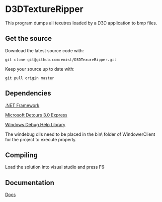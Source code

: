 <h1>D3DTextureRipper</h1>

This program dumps all texutres loaded by a D3D application to bmp files. 

<h2>Get the source</h2>

Download the latest source code with:

`git clone git@github.com:emist/D3DTexureRipper.git`

Keep your source up to date with:

`git pull origin master`

<h2>Dependencies</h2>

[.NET Framework](http://www.microsoft.com/net/download.aspx)

[Microsoft Detours 3.0 Express](http://research.microsoft.com/en-us/projects/detours/)

[Windows Debug Help Library](http://msdn.microsoft.com/en-us/library/windows/desktop/ms679309.aspx)

The windebug dlls need to be placed in the bin\ folder of WindowerClient for the project to execute properly.

<h2>Compiling</h2>

Load the solution into visual studio and press F6

<h2>Documentation</h2>

[Docs](http://eryanbot.com/jtp/2013/06/09/d3dtextureripper-ripping-textures-from-d3d9-games/)
